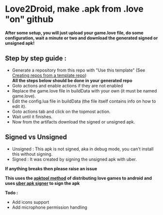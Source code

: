 # Love2Droid, make .apk from .love "on" github

**After some setup, you will just upload your game.love file, do some configuration, wait a minute or two and download the generated signed or unsigned apk!**

## Step by step guide :
* Generate a repository from this repo with "Use this template" (See [Creating repos from a template repo](https://docs.github.com/en/github/creating-cloning-and-archiving-repositories/creating-a-repository-from-a-template)) <br/>
**All the steps below should be done in your generated repo**
* Goto actions and enable actions if they are not enabled
* Replace the game.love file in buildData with your own (it must be named game.love).
* Edit the config.lua file in buildData (the file itself contains info on how to edit it).
* Goto actions tab and click on the topmost action.
* Wait until it finishes.
* Now from the artifacts download the signed or unsigned apk.

## Signed vs Unsigned
* Unsigned : This apk is not signed, aka in debug mode, you can't install this without signing.
* Signed : It was created by signing the unsigned apk with uber.

**If anything breaks then please raise an issue**

**This uses the [apktool method](https://love2d.org/wiki/Game_Distribution/APKTool) of distributing love games to android and uses [uber apk signer](https://github.com/patrickfav/uber-apk-signer) to sign the apk**


**Todo :**
* Add icons support
* Add microphone permission handling
